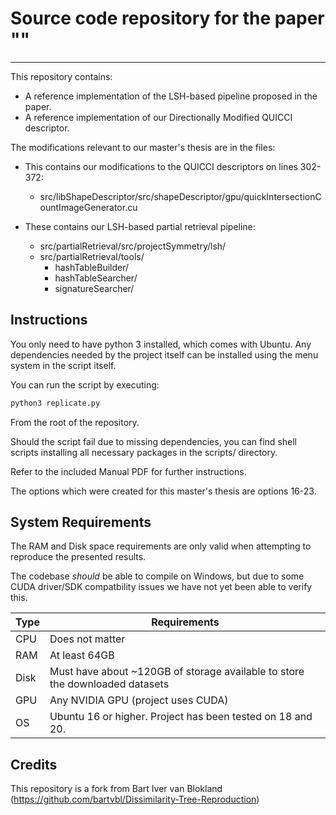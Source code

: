 # Source code repository for the paper ""

-----

This repository contains:

- A reference implementation of the LSH-based pipeline proposed in the paper.
- A reference implementation of our Directionally Modified QUICCI descriptor.

The modifications relevant to our master's thesis are in the files:
- This contains our modifications to the QUICCI descriptors on lines 302-372:
	- src/libShapeDescriptor/src/shapeDescriptor/gpu/quickIntersectionCountImageGenerator.cu

- These contains our LSH-based partial retrieval pipeline:
	- src/partialRetrieval/src/projectSymmetry/lsh/
	- src/partialRetrieval/tools/
		- hashTableBuilder/
		- hashTableSearcher/
		- signatureSearcher/

## Instructions

You only need to have python 3 installed, which comes with Ubuntu. Any dependencies needed by the project itself can be installed using the menu system in the script itself.

You can run the script by executing:

```bash
python3 replicate.py
```

From the root of the repository.

Should the script fail due to missing dependencies, you can find shell scripts installing all necessary packages in the scripts/ directory.

Refer to the included Manual PDF for further instructions.

The options which were created for this master's thesis are options 16-23. 

## System Requirements

The RAM and Disk space requirements are only valid when attempting to reproduce the presented results.

The codebase _should_ be able to compile on Windows, but due to some CUDA driver/SDK compatbility issues we have not yet been able to verify this.

Type | Requirements
-----|----------------------------------------------------------------------------
CPU  | Does not matter
RAM  | At least 64GB
Disk | Must have about ~120GB of storage available to store the downloaded datasets
GPU  | Any NVIDIA GPU (project uses CUDA)
OS   | Ubuntu 16 or higher. Project has been tested on 18 and 20.

## Credits

This repository is a fork from Bart Iver van Blokland (https://github.com/bartvbl/Dissimilarity-Tree-Reproduction)
